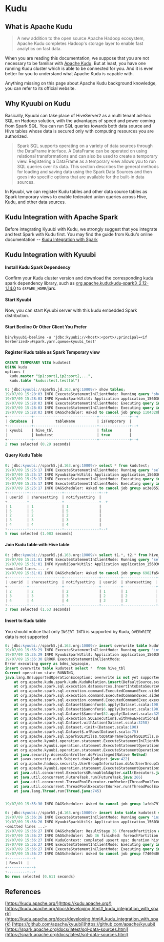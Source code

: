 <!--
- Licensed to the Apache Software Foundation (ASF) under one or more
- contributor license agreements.  See the NOTICE file distributed with
- this work for additional information regarding copyright ownership.
- The ASF licenses this file to You under the Apache License, Version 2.0
- (the "License"); you may not use this file except in compliance with
- the License.  You may obtain a copy of the License at
-
-   http://www.apache.org/licenses/LICENSE-2.0
-
- Unless required by applicable law or agreed to in writing, software
- distributed under the License is distributed on an "AS IS" BASIS,
- WITHOUT WARRANTIES OR CONDITIONS OF ANY KIND, either express or implied.
- See the License for the specific language governing permissions and
- limitations under the License.
-->

# Kudu

## What is Apache Kudu

> A new addition to the open source Apache Hadoop ecosystem, Apache Kudu completes Hadoop's storage layer to enable fast analytics on fast data.

When you are reading this documentation, we suppose that you are not necessary to be familiar with [Apache Kudu](https://kudu.apache.org/). But at least, you have one running Kudu cluster which is able to be connected for you. And it is even better for you to understand what Apache Kudu is capable with.

Anything missing on this page about Apache Kudu background knowledge, you can refer to its official website.

## Why Kyuubi on Kudu

Basically, Kyuubi can take place of HiveServer2 as a multi tenant ad-hoc SQL on Hadoop solution, with the advantages of speed and power coming from Spark SQL. You can run SQL queries towards both data source and Hive tables whose data is secured only with computing resources you are authorized.

> Spark SQL supports operating on a variety of data sources through the DataFrame interface. A DataFrame can be operated on using relational transformations and can also be used to create a temporary view. Registering a DataFrame as a temporary view allows you to run SQL queries over its data. This section describes the general methods for loading and saving data using the Spark Data Sources and then goes into specific options that are available for the built-in data sources.

In Kyuubi, we can register Kudu tables and other data source tables as Spark temporary views to enable federated union queries across Hive, Kudu, and other data sources.

## Kudu Integration with Apache Spark

Before integrating Kyuubi with Kudu, we strongly suggest that you integrate and test Spark with Kudu first. You may find the guide from Kudu's online documentation -- [Kudu Integration with Spark](https://kudu.apache.org/docs/developing.html#_kudu_integration_with_spark)

## Kudu Integration with Kyuubi

#### Install Kudu Spark Dependency

Confirm your Kudu cluster version and download the corresponding kudu spark dependency library, such as [org.apache.kudu:kudu-spark3_2.12-1.14.0](https://repo1.maven.org/maven2/org/apache/kudu/kudu-spark3_2.12/1.14.0/kudu-spark3_2.12-1.14.0.jar) to `$SPARK_HOME`/jars.

#### Start Kyuubi

Now, you can start Kyuubi server with this kudu embedded Spark distribution.

#### Start Beeline Or Other Client You Prefer

```shell
bin/kyuubi-beeline -u 'jdbc:kyuubi://<host>:<port>/;principal=<if kerberized>;#spark.yarn.queue=kyuubi_test'
```

#### Register Kudu table as Spark Temporary view

```sql
CREATE TEMPORARY VIEW kudutest
USING kudu
options ( 
  kudu.master "ip1:port1,ip2:port2,...",
  kudu.table "kudu::test.testtbl")
```

```sql
0: jdbc:kyuubi://spark5.jd.163.org:10009/> show tables;
19/07/09 15:28:03 INFO ExecuteStatementInClientMode: Running query 'show tables' with 1104328b-515c-4f8b-8a68-1c0b202bc9ed
19/07/09 15:28:03 INFO KyuubiSparkUtil$: Application application_1560304876299_3805060 has been activated
19/07/09 15:28:03 INFO ExecuteStatementInClientMode: Executing query in incremental mode, running 1 jobs before optimization
19/07/09 15:28:03 INFO ExecuteStatementInClientMode: Executing query in incremental mode, running 1 jobs without optimization
19/07/09 15:28:03 INFO DAGScheduler: Asked to cancel job group 1104328b-515c-4f8b-8a68-1c0b202bc9ed
+-----------+-----------------------------+--------------+--+
| database  |          tableName          | isTemporary  |
+-----------+-----------------------------+--------------+--+
| kyuubi    | hive_tbl                    | false        |
|           | kudutest                    | true         |
+-----------+-----------------------------+--------------+--+
2 rows selected (0.29 seconds)
```

#### Query Kudu Table

```sql
0: jdbc:kyuubi://spark5.jd.163.org:10009/> select * from kudutest;
19/07/09 15:25:17 INFO ExecuteStatementInClientMode: Running query 'select * from kudutest' with ac3e8553-0d79-4c57-add1-7d3ffe34ba16
19/07/09 15:25:17 INFO KyuubiSparkUtil$: Application application_1560304876299_3805060 has been activated
19/07/09 15:25:17 INFO ExecuteStatementInClientMode: Executing query in incremental mode, running 3 jobs before optimization
19/07/09 15:25:17 INFO ExecuteStatementInClientMode: Executing query in incremental mode, running 3 jobs without optimization
19/07/09 15:25:17 INFO DAGScheduler: Asked to cancel job group ac3e8553-0d79-4c57-add1-7d3ffe34ba16
+---------+---------------+----------------+--+
| userid  | sharesetting  | notifysetting  |
+---------+---------------+----------------+--+
| 1       | 1             | 1              |
| 5       | 5             | 5              |
| 2       | 2             | 2              |
| 3       | 3             | 3              |
| 4       | 4             | 4              |
+---------+---------------+----------------+--+
5 rows selected (1.083 seconds)
```

#### Join Kudu table with Hive table

```sql
0: jdbc:kyuubi://spark5.jd.163.org:10009/> select t1.*, t2.* from hive_tbl t1 join kudutest t2 on t1.userid=t2.userid+1;
19/07/09 15:31:01 INFO ExecuteStatementInClientMode: Running query 'select t1.*, t2.* from hive_tbl t1 join kudutest t2 on t1.userid=t2.userid+1' with 6982fa5c-29fa-49be-a5bf-54c935bbad18
19/07/09 15:31:01 INFO KyuubiSparkUtil$: Application application_1560304876299_3805060 has been activated
<omitted lines.... >
19/07/09 15:31:01 INFO DAGScheduler: Asked to cancel job group 6982fa5c-29fa-49be-a5bf-54c935bbad18
+---------+---------------+----------------+---------+---------------+----------------+--+
| userid  | sharesetting  | notifysetting  | userid  | sharesetting  | notifysetting  |
+---------+---------------+----------------+---------+---------------+----------------+--+
| 2       | 2             | 2              | 1       | 1             | 1              |
| 3       | 3             | 3              | 2       | 2             | 2              |
| 4       | 4             | 4              | 3       | 3             | 3              |
+---------+---------------+----------------+---------+---------------+----------------+--+
3 rows selected (1.63 seconds)
```

#### Insert to Kudu table

You should notice that only `INSERT INTO` is supported by Kudu, `OVERWRITE` data is not supported

```sql
0: jdbc:kyuubi://spark5.jd.163.org:10009/> insert overwrite table kudutest select *  from hive_tbl;
19/07/09 15:35:29 INFO ExecuteStatementInClientMode: Running query 'insert overwrite table kudutest select *  from hive_tbl' with 1afdb791-1aa7-4ceb-8ba8-ff53c17615d1
19/07/09 15:35:29 INFO KyuubiSparkUtil$: Application application_1560304876299_3805060 has been activated
19/07/09 15:35:30 ERROR ExecuteStatementInClientMode:
Error executing query as bdms_hzyaoqin,
insert overwrite table kudutest select *  from hive_tbl
Current operation state RUNNING,
java.lang.UnsupportedOperationException: overwrite is not yet supported
	at org.apache.kudu.spark.kudu.KuduRelation.insert(DefaultSource.scala:424)
	at org.apache.spark.sql.execution.datasources.InsertIntoDataSourceCommand.run(InsertIntoDataSourceCommand.scala:42)
	at org.apache.spark.sql.execution.command.ExecutedCommandExec.sideEffectResult$lzycompute(commands.scala:70)
	at org.apache.spark.sql.execution.command.ExecutedCommandExec.sideEffectResult(commands.scala:68)
	at org.apache.spark.sql.execution.command.ExecutedCommandExec.executeCollect(commands.scala:79)
	at org.apache.spark.sql.Dataset$$anonfun$6.apply(Dataset.scala:190)
	at org.apache.spark.sql.Dataset$$anonfun$6.apply(Dataset.scala:190)
	at org.apache.spark.sql.Dataset$$anonfun$52.apply(Dataset.scala:3259)
	at org.apache.spark.sql.execution.SQLExecution$.withNewExecutionId(SQLExecution.scala:77)
	at org.apache.spark.sql.Dataset.withAction(Dataset.scala:3258)
	at org.apache.spark.sql.Dataset.<init>(Dataset.scala:190)
	at org.apache.spark.sql.Dataset$.ofRows(Dataset.scala:75)
	at org.apache.spark.sql.SparkSQLUtils$.toDataFrame(SparkSQLUtils.scala:39)
	at org.apache.kyuubi.operation.statement.ExecuteStatementInClientMode.execute(ExecuteStatementInClientMode.scala:152)
	at org.apache.kyuubi.operation.statement.ExecuteStatementOperation$$anon$1$$anon$2.run(ExecuteStatementOperation.scala:74)
	at org.apache.kyuubi.operation.statement.ExecuteStatementOperation$$anon$1$$anon$2.run(ExecuteStatementOperation.scala:70)
	at java.security.AccessController.doPrivileged(Native Method)
	at javax.security.auth.Subject.doAs(Subject.java:422)
	at org.apache.hadoop.security.UserGroupInformation.doAs(UserGroupInformation.java:1698)
	at org.apache.kyuubi.operation.statement.ExecuteStatementOperation$$anon$1.run(ExecuteStatementOperation.scala:70)
	at java.util.concurrent.Executors$RunnableAdapter.call(Executors.java:511)
	at java.util.concurrent.FutureTask.run(FutureTask.java:266)
	at java.util.concurrent.ThreadPoolExecutor.runWorker(ThreadPoolExecutor.java:1142)
	at java.util.concurrent.ThreadPoolExecutor$Worker.run(ThreadPoolExecutor.java:617)
	at java.lang.Thread.run(Thread.java:745)


19/07/09 15:35:30 INFO DAGScheduler: Asked to cancel job group 1afdb791-1aa7-4ceb-8ba8-ff53c17615d1

```

```sql
0: jdbc:kyuubi://spark5.jd.163.org:10009/> insert into table kudutest select * from hive_tbl;
19/07/09 15:36:26 INFO ExecuteStatementInClientMode: Running query 'insert into table kudutest select *  from hive_tbl' with f7460400-0564-4f98-93b6-ad76e579e7af
19/07/09 15:36:26 INFO KyuubiSparkUtil$: Application application_1560304876299_3805060 has been activated
<omitted lines ...>
19/07/09 15:36:27 INFO DAGScheduler: ResultStage 36 (foreachPartition at KuduContext.scala:332) finished in 0.322 s
19/07/09 15:36:27 INFO DAGScheduler: Job 36 finished: foreachPartition at KuduContext.scala:332, took 0.324586 s
19/07/09 15:36:27 INFO KuduContext: completed upsert ops: duration histogram: 33.333333333333336%: 2ms, 66.66666666666667%: 64ms, 100.0%: 102ms, 100.0%: 102ms
19/07/09 15:36:27 INFO ExecuteStatementInClientMode: Executing query in incremental mode, running 1 jobs before optimization
19/07/09 15:36:27 INFO ExecuteStatementInClientMode: Executing query in incremental mode, running 1 jobs without optimization
19/07/09 15:36:27 INFO DAGScheduler: Asked to cancel job group f7460400-0564-4f98-93b6-ad76e579e7af
+---------+--+
| Result  |
+---------+--+
+---------+--+
No rows selected (0.611 seconds)
```

## References

[https://kudu.apache.org/](https://kudu.apache.org/)
[https://kudu.apache.org/docs/developing.html#_kudu_integration_with_spark](https://kudu.apache.org/docs/developing.html#_kudu_integration_with_spark)
[https://github.com/apache/kyuubi](https://github.com/apache/kyuubi)
[https://spark.apache.org/docs/latest/sql-data-sources.html](https://spark.apache.org/docs/latest/sql-data-sources.html)
